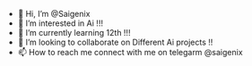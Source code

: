 - 👋 Hi, I’m @Saigenix
- 👀 I’m interested in Ai !!!
- 🌱 I’m currently learning 12th !!!
- 💞️ I’m looking to collaborate on Different Ai projects !!
- 📫 How to reach me connect with me on telegarm @saigenix


